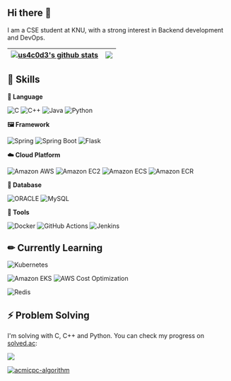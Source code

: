 <!--
**us4c0d3/us4c0d3** is a ✨ _special_ ✨ repository because its `README.md` (this file) appears on your GitHub profile.
-->

## Hi there 👋

I am a CSE student at KNU, with a strong interest in Backend development and DevOps.


| <a href="https://github.com/anuraghazra/github-readme-stats"><img align="center" src="https://github-readme-stats.vercel.app/api?username=us4c0d3&show_icons=true&include_all_commits=true&theme=buefy&hide_border=true" alt="us4c0d3's github stats" /></a> | <a href="https://github.com/anuraghazra/github-readme-stats"><img align="center" src="https://github-readme-stats.vercel.app/api/top-langs/?username=us4c0d3&layout=compact&theme=buefy&hide_border=true" /></a> |
| ------------- | ------------- |

## 💎 Skills

**📖 Language**

![C](https://img.shields.io/badge/C-A8B9CC?style=for-the-badge&logo=C&logoColor=white)
![C++](https://img.shields.io/badge/C++-00599C?style=for-the-badge&logo=C%2B%2B&logoColor=white)
![Java](https://img.shields.io/badge/Java-007396?style=for-the-badge&logo=java&logoColor=white)
![Python](https://img.shields.io/badge/Python-3776AB?style=for-the-badge&logo=Python&logoColor=white)

**🖼️ Framework**

![Spring](https://img.shields.io/badge/Spring-6DB33F.svg?&style=for-the-badge&logo=Spring&logoColor=white)
![Spring Boot](https://img.shields.io/badge/Spring%20Boot-6DB33F.svg?&style=for-the-badge&logo=Spring%20Boot&logoColor=white)
![Flask](https://img.shields.io/badge/Flask-%23000.svg?style=for-the-badge&logo=flask&logoColor=white)

**☁️ Cloud Platform**

![Amazon AWS](https://img.shields.io/badge/Amazon%20AWS-232F3E.svg?&style=for-the-badge&logo=amazonaws&logoColor=white)
![Amazon EC2](https://img.shields.io/badge/Amazon%20EC2-FF9900.svg?&style=for-the-badge&logo=amazonec2&logoColor=white)
![Amazon ECS](https://img.shields.io/badge/Amazon%20ECS-FF9900.svg?&style=for-the-badge&logo=amazonecs&logoColor=white)
![Amazon ECR](https://img.shields.io/badge/Amazon%20ECR-FF9900.svg?&style=for-the-badge&logo=amazoneks&logoColor=white)

**💾 Database**

![ORACLE](https://img.shields.io/badge/ORACLE-F80000.svg?&style=for-the-badge&logo=oracle&logoColor=white)
![MySQL](https://img.shields.io/badge/MySQL-4479A1.svg?&style=for-the-badge&logo=mysql&logoColor=white)

**🔨 Tools**

![Docker](https://img.shields.io/badge/Docker-2496ED?style=for-the-badge&logo=Docker&logoColor=white)
![GitHub Actions](https://img.shields.io/badge/github%20actions-%232671E5.svg?style=for-the-badge&logo=githubactions&logoColor=white)
![Jenkins](https://img.shields.io/badge/jenkins-%232C5263.svg?style=for-the-badge&logo=jenkins&logoColor=white)

## ✏ Currently Learning

![Kubernetes](https://img.shields.io/badge/kubernetes-326CE5.svg?&style=for-the-badge&logo=kubernetes&logoColor=white)

![Amazon EKS](https://img.shields.io/badge/Amazon%20EKS-FF9900.svg?&style=for-the-badge&logo=amazoneks&logoColor=white)
![AWS Cost Optimization](https://img.shields.io/badge/AWS-Cost%20Optimization-232F3E?style=for-the-badge&logo=amazonaws&logoColor=white)

![Redis](https://img.shields.io/badge/Redis-DC382D?style=for-the-badge&logo=redis&logoColor=white)



## ⚡ Problem Solving

I'm solving with C, C++ and Python.
You can check my progress on [solved.ac](https://solved.ac/akame312):

<a href=https://solved.ac/akame312><img align="center" src="http://mazassumnida.wtf/api/v2/generate_badge?boj=akame312"></a>

[![acmicpc-algorithm](https://github-readme-stats.vercel.app/api/pin/?username=us4c0d3&repo=acmicpc-algorithm&theme=white)](https://github.com/us4c0d3/acmicpc-algorithm)
